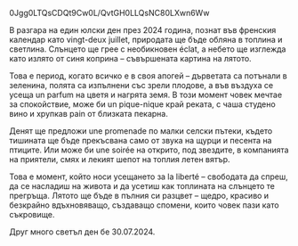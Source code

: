 0Jgg0LTQsCDQt9Cw0L/QvtGH0LLQsNC80LXwn6Ww

В разгара на един юлски ден през 2024 година, познат във френския календар като vingt-deux juillet, природата ще бъде обляна в топлина и светлина. Слънцето ще грее с необикновен éclat, а небето ще изглежда като излято от синя коприна – съвършената картина на лятото.

Това е период, когато всичко е в своя апогей – дърветата са потънали в зеленина, полята са изпълнени със зрели плодове, а във въздуха се усеща un parfum на цветя и нагрята земя. В този момент човек мечтае за спокойствие, може би un pique-nique край реката, с чаша студено вино и хрупкав pain от близката пекарна.

Денят ще предложи une promenade по малки селски пътеки, където тишината ще бъде прекъсвана само от звука на щурци и песента на птиците. Или може би une soirée на открито, под звездите, в компанията на приятели, смях и лекият шепот на топлия летен вятър.

Това е момент, който носи усещането за la liberté – свободата да спреш, да се насладиш на живота и да усетиш как топлината на слънцето те прегръща. Лятото ще бъде в пълния си разцвет – щедро, красиво и безкрайно вдъхновяващо, създаващо спомени, които човек пази като съкровище.

Друг много светъл ден бе 30.07.2024.
